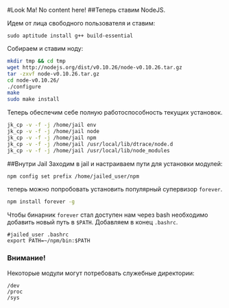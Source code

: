 #Look Ma! No content here!
##Теперь ставим NodeJS.

Идем от лица свободного пользователя и ставим:

`sudo aptitude install g++ build-essential`

Собираем и ставим ноду:

```sh
mkdir tmp && cd tmp
wget http://nodejs.org/dist/v0.10.26/node-v0.10.26.tar.gz
tar -zxvf node-v0.10.26.tar.gz
cd node-v0.10.26/
./configure
make
sudo make install
```

Теперь обеспечим себе полную работоспособность текущих установок.

```sh
jk_cp -v -f -j /home/jail env
jk_cp -v -f -j /home/jail node
jk_cp -v -f -j /home/jail npm
jk_cp -v -f -j /home/jail /usr/local/lib/dtrace/node.d
jk_cp -v -f -j /home/jail /usr/local/lib/node_modules
```

##Внутри Jail
Заходим в jail и настраиваем пути для установки модулей:

```sh
npm config set prefix /home/jailed_user/npm
```

теперь можно попробовать установить популярный супервизор `forever`.

```sh
npm install forever -g
```

Чтобы бинарник `forever` стал доступен нам через bash необходимо добавить новый путь в `$PATH`. Добавляем в конец `.bashrc`.

```
#jailed_user .bashrc
export PATH=~/npm/bin:$PATH
```

### Внимание!
Некоторые модули могут потребовать служебные директории:
```
/dev
/proc
/sys
```


